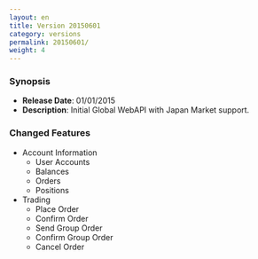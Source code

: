 ```yaml
---
layout: en
title: Version 20150601
category: versions
permalink: 20150601/
weight: 4
---
```


### Synopsis

* **Release Date**: 01/01/2015
* **Description**: Initial Global WebAPI with Japan Market support.

### Changed Features

* Account Information
  * User Accounts
  * Balances
  * Orders
  * Positions
* Trading
  * Place Order
  * Confirm Order
  * Send Group Order
  * Confirm Group Order
  * Cancel Order

